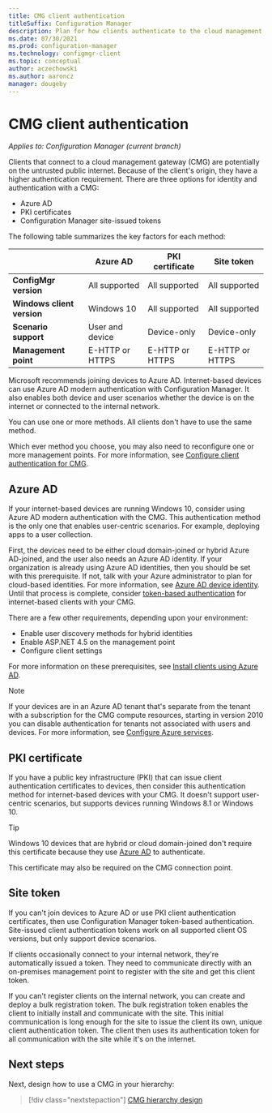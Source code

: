 ```yaml
---
title: CMG client authentication
titleSuffix: Configuration Manager
description: Plan for how clients authenticate to the cloud management gateway (CMG).
ms.date: 07/30/2021
ms.prod: configuration-manager
ms.technology: configmgr-client
ms.topic: conceptual
author: aczechowski
ms.author: aaroncz
manager: dougeby
---
```


# CMG client authentication

*Applies to: Configuration Manager (current branch)*

Clients that connect to a cloud management gateway (CMG) are potentially on the untrusted public internet. Because of the client's origin, they have a higher authentication requirement. There are three options for identity and authentication with a CMG:

- Azure AD
- PKI certificates
- Configuration Manager site-issued tokens

The following table summarizes the key factors for each method:

|         | Azure AD | PKI certificate | Site token |
|---------|---------|---------|---------|
| **ConfigMgr version** | All supported | All supported | All supported |
| **Windows client version** | Windows 10 | All supported | All supported |
| **Scenario support** | User and device | Device-only | Device-only |
| **Management point** | E-HTTP or HTTPS | E-HTTP or HTTPS | E-HTTP or HTTPS |

Microsoft recommends joining devices to Azure AD. Internet-based devices can use Azure AD modern authentication with Configuration Manager. It also enables both device and user scenarios whether the device is on the internet or connected to the internal network.

You can use one or more methods. All clients don't have to use the same method.

Which ever method you choose, you may also need to reconfigure one or more management points. For more information, see [Configure client authentication for CMG](configure-authentication.md#enable-management-point-for-https).

## Azure AD

If your internet-based devices are running Windows 10, consider using Azure AD modern authentication with the CMG. This authentication method is the only one that enables user-centric scenarios. For example, deploying apps to a user collection.

First, the devices need to be either cloud domain-joined or hybrid Azure AD-joined, and the user also needs an Azure AD identity. If your organization is already using Azure AD identities, then you should be set with this prerequisite. If not, talk with your Azure administrator to plan for cloud-based identities. For more information, see [Azure AD device identity](/azure/active-directory/devices/). Until that process is complete, consider [token-based authentication](#site-token) for internet-based clients with your CMG.

There are a few other requirements, depending upon your environment:

- Enable user discovery methods for hybrid identities
- Enable ASP.NET 4.5 on the management point
- Configure client settings

For more information on these prerequisites, see [Install clients using Azure AD](../../deploy/deploy-clients-cmg-azure.md).

> [!NOTE]
> If your devices are in an Azure AD tenant that's separate from the tenant with a subscription for the CMG compute resources, starting in version 2010 you can disable authentication for tenants not associated with users and devices. For more information, see [Configure Azure services](../../../servers/deploy/configure/azure-services-wizard.md#disable-authentication).<!--8537319-->

## PKI certificate

If you have a public key infrastructure (PKI) that can issue client authentication certificates to devices, then consider this authentication method for internet-based devices with your CMG. It doesn't support user-centric scenarios, but supports devices running Windows 8.1 or Windows 10.

> [!TIP]
> Windows 10 devices that are hybrid or cloud domain-joined don't require this certificate because they use [Azure AD](#azure-ad) to authenticate.

This certificate may also be required on the CMG connection point.

## Site token

If you can't join devices to Azure AD or use PKI client authentication certificates, then use Configuration Manager token-based authentication. Site-issued client authentication tokens work on all supported client OS versions, but only support device scenarios.

If clients occasionally connect to your internal network, they're automatically issued a token. They need to communicate directly with an on-premises management point to register with the site and get this client token.

If you can't register clients on the internal network, you can create and deploy a bulk registration token. The bulk registration token enables the client to initially install and communicate with the site. This initial communication is long enough for the site to issue the client its own, unique client authentication token. The client then uses its authentication token for all communication with the site while it's on the internet.

## Next steps

Next, design how to use a CMG in your hierarchy:
  
> [!div class="nextstepaction"]
> [CMG hierarchy design](plan-hierarchy-design.md)
